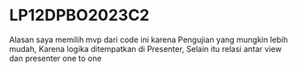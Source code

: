 # LP12DPBO2023C2
Alasan saya memilih mvp dari code ini karena Pengujian yang mungkin lebih mudah,  Karena logika ditempatkan di Presenter, Selain itu relasi antar view dan presenter one to one
